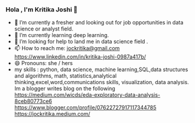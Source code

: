 ### Hola , I'm Kritika Joshi 👋

- 🔭 I’m currently a fresher and looking out for job opportunities in data science or analyst field.
- 🌱 I’m currently learning deep learning.
- 🤔 I’m looking for help to land me in data science field .
- 📫 How to reach me: jockritika@gmail.com  https://www.linkedin.com/in/kritika-joshi-0987a417b/
- 😄 Pronouns: she / hers
- my skills  : python, data science, machine learning,SQL,data structures and algorithms, math, statistics,analytical thinking,excel,word,communications skills, visualization, data analysis.
Im a blogger writes blog on the following
https://medium.com/wicds/eda-exploratory-data-analysis-8ceb80773ce6
https://www.blogger.com/profile/07622727917117344785
https://jockritika.medium.com/

